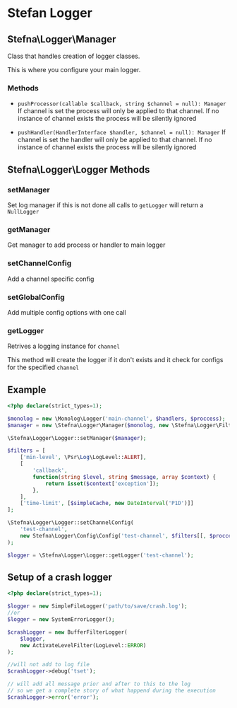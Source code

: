 # Stefan Logger

## Stefna\Logger\Manager

Class that handles creation of logger classes.

This is where you configure your main logger.

### Methods

* `pushProcessor(callable $callback, string $channel = null): Manager`
    If channel is set the process will only be applied to that channel.
    If no instance of channel exists the process will be silently ignored

* `pushHandler(HandlerInterface $handler, $channel = null): Manager` 
    If channel is set the handler will only be applied to that channel.
    If no instance of channel exists the process will be silently ignored


## Stefna\Logger\Logger Methods

### setManager

Set log manager if this is not done all calls to `getLogger` will return a `NullLogger`

### getManager

Get manager to add process or handler to main logger

### setChannelConfig

Add a channel specific config

### setGlobalConfig

Add multiple config options with one call

### getLogger

Retrives a logging instance for `channel`

This method will create the logger if it don't exists and it check for configs for the specified `channel`


## Example

```php
<?php declare(strict_types=1);

$monolog = new \Monolog\Logger('main-channel', $handlers, $proccess);
$manager = new \Stefna\Logger\Manager($monolog, new \Stefna\Logger\Filters\FilterFactory());

\Stefna\Logger\Logger::setManager($manager);

$filters = [
	['min-level', \Psr\Log\LogLevel::ALERT],
	[
		'callback',
		function(string $level, string $message, array $context) {
			return isset($context['exception']);
		},
	],
	['time-limit', [$simpleCache, new DateInterval('P1D')]]
];

\Stefna\Logger\Logger::setChannelConfig(
    'test-channel',
    new Stefna\Logger\Config\Config('test-channel', $filters[[, $proccess], $handlers])
);

$logger = \Stefna\Logger\Logger::getLogger('test-channel');

```

## Setup of a crash logger

```php
<?php declare(strict_types=1);

$logger = new SimpleFileLogger('path/to/save/crash.log');
//or
$logger = new SystemErrorLogger();

$crashLogger = new BufferFilterLogger(
    $logger,
    new ActivateLevelFilter(LogLevel::ERROR)
);

//will not add to log file
$crashLogger->debug('tset');

// will add all message prior and after to this to the log
// so we get a complete story of what happend during the execution
$crashLogger->error('error');

```